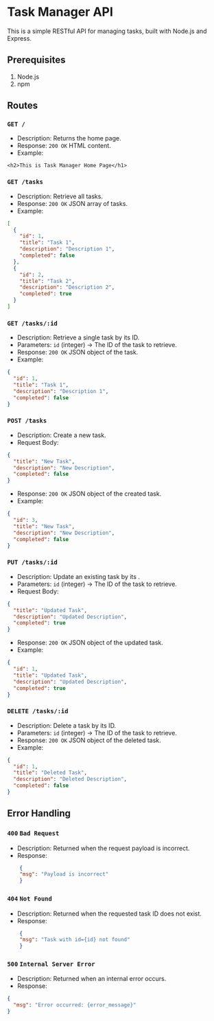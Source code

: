 # Task Manager API
This is a simple RESTful API for managing tasks, built with Node.js and Express.

## Prerequisites
1. Node.js
2. npm

## Routes
### `GET /`
- Description: Returns the home page.
- Response: `200 OK` HTML content.
- Example: 
```
<h2>This is Task Manager Home Page</h1>
```

### `GET /tasks`
- Description: Retrieve all tasks.
- Response: `200 OK` JSON array of tasks.
- Example:
```json
[
  {
    "id": 1,
    "title": "Task 1",
    "description": "Description 1",
    "completed": false
  },
  {
    "id": 2,
    "title": "Task 2",
    "description": "Description 2",
    "completed": true
  }
]
```

### `GET /tasks/:id`
- Description: Retrieve a single task by its ID.
- Parameters: `id` (integer) -> The ID of the task to retrieve.
- Response: `200 OK` JSON object of the task.
- Example:
```json
{
  "id": 1,
  "title": "Task 1",
  "description": "Description 1",
  "completed": false
}
```

### `POST /tasks`
- Description: Create a new task.
- Request Body:
```json
{
  "title": "New Task",
  "description": "New Description",
  "completed": false
}
```
- Response: `200 OK` JSON object of the created task.
- Example:
```json
{
  "id": 3,
  "title": "New Task",
  "description": "New Description",
  "completed": false
}
```

### `PUT /tasks/:id`
- Description: Update an existing task by its .
- Parameters: `id` (integer) -> The ID of the task to retrieve.
- Request Body:
```json
{
  "title": "Updated Task",
  "description": "Updated Description",
  "completed": true
}
```
- Response: `200 OK` JSON object of the updated task.
- Example:
```json
{
  "id": 1,
  "title": "Updated Task",
  "description": "Updated Description",
  "completed": true
}
```

### `DELETE /tasks/:id`
- Description: Delete a task by its ID.
- Parameters: `id` (integer) -> The ID of the task to retrieve.
- Response: `200 OK` JSON object of the deleted task.
- Example: 
```json
{
  "id": 1,
  "title": "Deleted Task",
  "description": "Deleted Description",
  "completed": false
}
```

## Error Handling
### `400` `Bad Request`
- Description: Returned when the request payload is incorrect.
- Response:
```json
    {
    "msg": "Payload is incorrect"
    }
```

### `404` `Not Found` 
- Description: Returned when the requested task ID does not exist.
- Response:
```json
    {
    "msg": "Task with id={id} not found"
    }
```

### `500` `Internal Server Error`
- Description: Returned when an internal error occurs.
- Response:
```json
{
  "msg": "Error occurred: {error_message}"
}
```